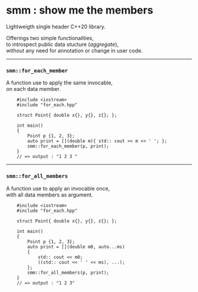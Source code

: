 # smm : show me the members

Lightweigth single header C++20 library.

Offerings two simple functionalities,  
to introspect public data stucture (*aggregate*),  
without any need for annotation or change in user code.

***

### `smm::for_each_member`     
A function use to apply the same invocable,  
on each data member.  

```
    #include <iostream>
    #include "for_each.hpp"
    
    struct Point{ double x{}, y{}, z{}; };
    
    int main()
    {
        Point p {1, 2, 3};
        auto print = [](double m){ std:: cout << m << ' '; };
        smm::for_each_member(p, print);
    }
    // => output : "1 2 3 "
```

***

###  `smm::for_all_members`     
A function use to apply an invocable once,  
with all data members as argument.  


```
    #include <iostream>
    #include "for_each.hpp"
    
    struct Point{ double x{}, y{}, z{}; };
    
    int main()
    {
        Point p {1, 2, 3};
        auto print = [](double m0, auto...ms)
        {
            std:: cout << m0;
            ((std:: cout << ' ' << ms), ...);
        };
        smm::for_all_members(p, print);
    }
    // => output : "1 2 3"
```
